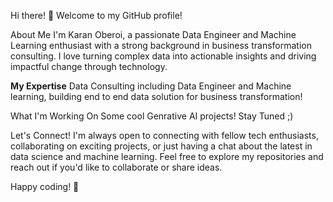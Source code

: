 Hi there! 👋 Welcome to my GitHub profile!

About Me
I'm Karan Oberoi, a passionate Data Engineer and Machine Learning enthusiast with a strong background in business transformation consulting. I love turning complex data into actionable insights and driving impactful change through technology.

**My Expertise**
Data Consulting including Data Engineer and Machine learning, building end to end data solution for business transformation!

What I'm Working On
Some cool Genrative AI projects! Stay Tuned ;)

Let's Connect!
I'm always open to connecting with fellow tech enthusiasts, collaborating on exciting projects, or just having a chat about the latest in data science and machine learning. Feel free to explore my repositories and reach out if you'd like to collaborate or share ideas.

Happy coding! 🚀
